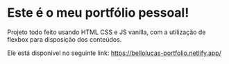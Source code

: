 # Este é o meu portfólio pessoal!

Projeto todo feito usando HTML CSS e JS vanilla, com a utilização de flexbox para disposição dos conteúdos.

Ele está disponível no seguinte link: https://bellolucas-portfolio.netlify.app/
